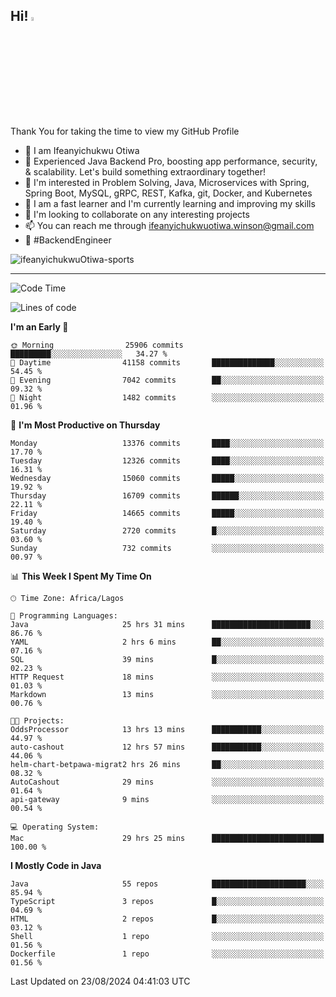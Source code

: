 <!-- BLOG-POST-LIST:START --><!-- BLOG-POST-LIST:END -->

## Hi! <img src="https://media.giphy.com/media/hvRJCLFzcasrR4ia7z/giphy.gif" width="4%"> 

Thank You for taking the time to view my GitHub Profile

- 👋 I am Ifeanyichukwu Otiwa
- 🚀 Experienced Java Backend Pro, boosting app performance, security, & scalability. Let's build something extraordinary together!
- 👀 I'm interested in Problem Solving, Java, Microservices with Spring, Spring Boot, MySQL, gRPC, REST, Kafka, git, Docker, and Kubernetes
- 🌱 I am a fast learner and I'm currently learning and improving my skills
- 💞️ I'm looking to collaborate on any interesting projects
- 📫 You can reach me through ifeanyichukwuotiwa.winson@gmail.com
- 🚀 #BackendEngineer

<p align="left" marginTop="10px"> <img src="https://komarev.com/ghpvc/?username=ifeanyichukwuOtiwa-sports&label=Profile%20views&color=0e75b6&style=for-the-badge" alt="ifeanyichukwuOtiwa-sports" /> </p>

***

<!--START_SECTION:waka-->
![Code Time](http://img.shields.io/badge/Code%20Time-2%2C819%20hrs%2057%20mins-blue)

![Lines of code](https://img.shields.io/badge/From%20Hello%20World%20I%27ve%20Written-18.1%20million%20lines%20of%20code-blue)

**I'm an Early 🐤** 

```text
🌞 Morning                25906 commits       █████████░░░░░░░░░░░░░░░░   34.27 % 
🌆 Daytime                41158 commits       ██████████████░░░░░░░░░░░   54.45 % 
🌃 Evening                7042 commits        ██░░░░░░░░░░░░░░░░░░░░░░░   09.32 % 
🌙 Night                  1482 commits        ░░░░░░░░░░░░░░░░░░░░░░░░░   01.96 % 
```
📅 **I'm Most Productive on Thursday** 

```text
Monday                   13376 commits       ████░░░░░░░░░░░░░░░░░░░░░   17.70 % 
Tuesday                  12326 commits       ████░░░░░░░░░░░░░░░░░░░░░   16.31 % 
Wednesday                15060 commits       █████░░░░░░░░░░░░░░░░░░░░   19.92 % 
Thursday                 16709 commits       ██████░░░░░░░░░░░░░░░░░░░   22.11 % 
Friday                   14665 commits       █████░░░░░░░░░░░░░░░░░░░░   19.40 % 
Saturday                 2720 commits        █░░░░░░░░░░░░░░░░░░░░░░░░   03.60 % 
Sunday                   732 commits         ░░░░░░░░░░░░░░░░░░░░░░░░░   00.97 % 
```


📊 **This Week I Spent My Time On** 

```text
🕑︎ Time Zone: Africa/Lagos

💬 Programming Languages: 
Java                     25 hrs 31 mins      ██████████████████████░░░   86.76 % 
YAML                     2 hrs 6 mins        ██░░░░░░░░░░░░░░░░░░░░░░░   07.16 % 
SQL                      39 mins             █░░░░░░░░░░░░░░░░░░░░░░░░   02.23 % 
HTTP Request             18 mins             ░░░░░░░░░░░░░░░░░░░░░░░░░   01.03 % 
Markdown                 13 mins             ░░░░░░░░░░░░░░░░░░░░░░░░░   00.76 % 

🐱‍💻 Projects: 
OddsProcessor            13 hrs 13 mins      ███████████░░░░░░░░░░░░░░   44.97 % 
auto-cashout             12 hrs 57 mins      ███████████░░░░░░░░░░░░░░   44.06 % 
helm-chart-betpawa-migrat2 hrs 26 mins       ██░░░░░░░░░░░░░░░░░░░░░░░   08.32 % 
AutoCashout              29 mins             ░░░░░░░░░░░░░░░░░░░░░░░░░   01.64 % 
api-gateway              9 mins              ░░░░░░░░░░░░░░░░░░░░░░░░░   00.54 % 

💻 Operating System: 
Mac                      29 hrs 25 mins      █████████████████████████   100.00 % 
```

**I Mostly Code in Java** 

```text
Java                     55 repos            █████████████████████░░░░   85.94 % 
TypeScript               3 repos             █░░░░░░░░░░░░░░░░░░░░░░░░   04.69 % 
HTML                     2 repos             █░░░░░░░░░░░░░░░░░░░░░░░░   03.12 % 
Shell                    1 repo              ░░░░░░░░░░░░░░░░░░░░░░░░░   01.56 % 
Dockerfile               1 repo              ░░░░░░░░░░░░░░░░░░░░░░░░░   01.56 % 
```




 Last Updated on 23/08/2024 04:41:03 UTC
<!--END_SECTION:waka-->

<!--
<p align="center">
![trophy](https://github-profile-trophy.vercel.app/?username=ifeanyichukwuOtiwa-sports&theme=onedark) (https://github.com/ryo-ma/github-profile-trophy)
</p>
-->

<!---
ifeanyi-otiwa/ifeanyi-otiwa is a ✨ special ✨ repository because its `README.md` (this file) appears on your GitHub profile.
You can click the Preview link to take a look at your changes.
--->
